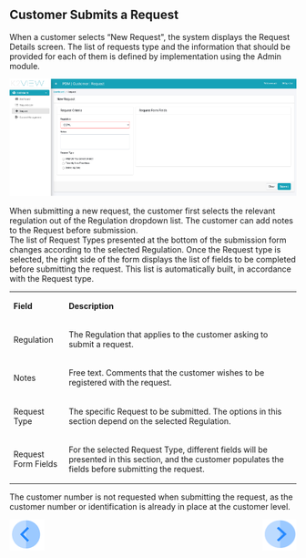 ## Customer Submits a Request

When a customer selects “New Request", the system displays the Request Details screen. The list of requests type and the information that should be provided for each of them is defined by implementation using the Admin module.

 ![image](/articles/DPM/images/Figure_37_Customer_submits_a_Reqeust.png)

When submitting a new request, the customer first selects the relevant regulation out of the Regulation dropdown list. 
The customer can add notes to the Request before submission.  
The list of Request Types presented at the bottom of the submission form changes according to the selected Regulation.
Once the Request type is selected, the right side of the form displays the list of fields to be completed before submitting the request. This list is automatically built, in accordance with the Request type.  

<table>
<tbody>
<tr>
<td width="100">
<p><strong>Field</strong></p>
</td>
<td width="800">
<p><strong>Description</strong></p>
</td>
</tr>
<tr>
<td width="100">
<p>Regulation</p>
</td>
<td width="800">
<p>The Regulation that applies to the customer asking to submit a request.</p>
</td>
</tr>
<tr>
<td width="100">
<p>Notes</p>
</td>
<td width="800">
<p>Free text. Comments that the customer wishes to be registered with the request. </p>
</td>
</tr>
<tr>
<td width="100">
<p>Request Type</p>
</td>
<td width="800">
<p>The specific Request to be submitted. The options in this section depend on the selected Regulation. </p>
</td>
</tr>
<tr>
<td width="100">
<p>Request Form Fields</p>
</td>
<td width="800">
<p>For the selected Request Type, different fields will be presented in this section, and the customer populates the fields before submitting the request.</p>
</td>
</tr>
</tbody>
</table>

The customer number is not requested when submitting the request, as the customer number or identification is already in place at the customer level. 



[![Previous](/articles/DPM/images/Previous.png)](/articles/DPM/04_Customer_Direct_Requests/02_Customer_Direct_Requests_Dashboard.md)[<img align="right" width="60" height="54" src="/articles/DPM/images/Next.png">](/articles/DPM/04_Customer_Direct_Requests/04_Customer_Direct_Requests_View.md)

